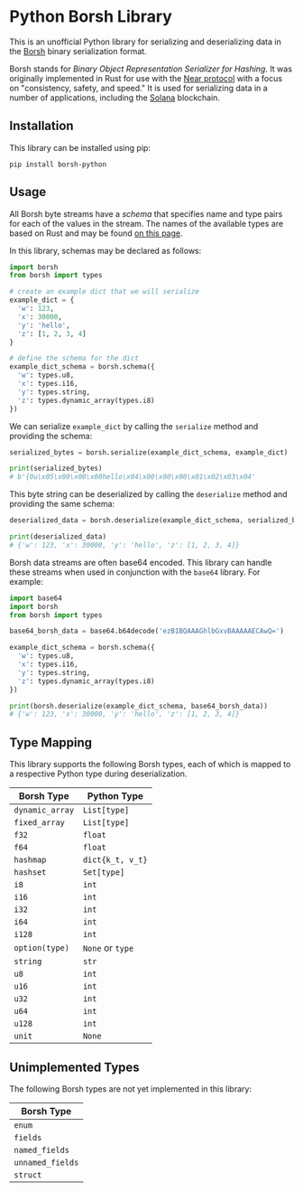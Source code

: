 # Python Borsh Library
This is an unofficial Python library for serializing and deserializing data in the [Borsh](https://borsh.io/) binary serialization format.

Borsh stands for *Binary Object Representation Serializer for Hashing.* It was originally implemented in Rust for use with the [Near protocol](https://near.org/) with a focus on "consistency, safety, and speed." It is used for serializing data in a number of applications, including the [Solana](https://solana.com) blockchain.

## Installation
This library can be installed using pip:

```
pip install borsh-python
```

## Usage
All Borsh byte streams have a *schema* that specifies name and type pairs for each of the values in the stream. The names of the available types are based on Rust and may be found [on this page](https://borsh.io/#pills-specification).

In this library, schemas may be declared as follows:

```Python
import borsh
from borsh import types

# create an example dict that we will serialize
example_dict = {
  'w': 123,
  'x': 30000,
  'y': 'hello',
  'z': [1, 2, 3, 4]
}

# define the schema for the dict
example_dict_schema = borsh.schema({
  'w': types.u8,
  'x': types.i16,
  'y': types.string,
  'z': types.dynamic_array(types.i8)
})
```

We can serialize `example_dict` by calling the `serialize` method and providing the schema:

```Python
serialized_bytes = borsh.serialize(example_dict_schema, example_dict)

print(serialized_bytes)
# b'{0u\x05\x00\x00\x00hello\x04\x00\x00\x00\x01\x02\x03\x04'
```

This byte string can be deserialized by calling the `deserialize` method and providing the same schema:

```Python
deserialized_data = borsh.deserialize(example_dict_schema, serialized_bytes)

print(deserialized_data)
# {'w': 123, 'x': 30000, 'y': 'hello', 'z': [1, 2, 3, 4]}
```

Borsh data streams are often base64 encoded. This library can handle these streams when used in conjunction with the `base64` library. For example:

```Python
import base64
import borsh
from borsh import types

base64_borsh_data = base64.b64decode('ezB1BQAAAGhlbGxvBAAAAAECAwQ=')

example_dict_schema = borsh.schema({
  'w': types.u8,
  'x': types.i16,
  'y': types.string,
  'z': types.dynamic_array(types.i8)
})

print(borsh.deserialize(example_dict_schema, base64_borsh_data))
# {'w': 123, 'x': 30000, 'y': 'hello', 'z': [1, 2, 3, 4]}
```

## Type Mapping
This library supports the following Borsh types, each of which is mapped to a respective Python type during deserialization.

| Borsh Type      | Python Type      |
| --------------- | ---------------- |
| `dynamic_array` | `List[type]`     |
| `fixed_array`   | `List[type]`     |
| `f32`           | `float`          |
| `f64`           | `float`          |
| `hashmap`       | `dict{k_t, v_t}` |
| `hashset`       | `Set[type]`      |
| `i8`            | `int`            |
| `i16`           | `int`            |
| `i32`           | `int`            |
| `i64`           | `int`            |
| `i128`          | `int`            |
| `option(type)`  | `None` or `type` |
| `string`        | `str`            |
| `u8`            | `int`            |
| `u16`           | `int`            |
| `u32`           | `int`            |
| `u64`           | `int`            |
| `u128`          | `int`            |
| `unit`          | `None`           |

## Unimplemented Types
The following Borsh types are not yet implemented in this library:

| Borsh Type      |
| --------------- |
| `enum`          |
| `fields`        |
| `named_fields`  |
| `unnamed_fields`|
| `struct`        |